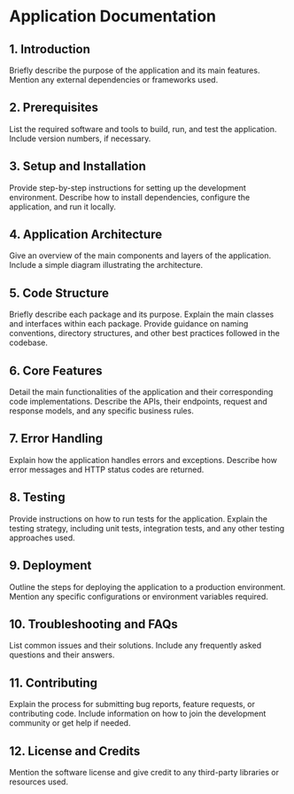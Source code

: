# Application Documentation

## 1. Introduction

Briefly describe the purpose of the application and its main features. Mention any external dependencies or frameworks used.

## 2. Prerequisites

List the required software and tools to build, run, and test the application. Include version numbers, if necessary.

## 3. Setup and Installation

Provide step-by-step instructions for setting up the development environment. Describe how to install dependencies, configure the application, and run it locally.

## 4. Application Architecture

Give an overview of the main components and layers of the application. Include a simple diagram illustrating the architecture.

## 5. Code Structure

Briefly describe each package and its purpose. Explain the main classes and interfaces within each package. Provide guidance on naming conventions, directory structures, and other best practices followed in the codebase.

## 6. Core Features

Detail the main functionalities of the application and their corresponding code implementations. Describe the APIs, their endpoints, request and response models, and any specific business rules.

## 7. Error Handling

Explain how the application handles errors and exceptions. Describe how error messages and HTTP status codes are returned.

## 8. Testing

Provide instructions on how to run tests for the application. Explain the testing strategy, including unit tests, integration tests, and any other testing approaches used.

## 9. Deployment

Outline the steps for deploying the application to a production environment. Mention any specific configurations or environment variables required.

## 10. Troubleshooting and FAQs

List common issues and their solutions. Include any frequently asked questions and their answers.

## 11. Contributing

Explain the process for submitting bug reports, feature requests, or contributing code. Include information on how to join the development community or get help if needed.

## 12. License and Credits

Mention the software license and give credit to any third-party libraries or resources used.
